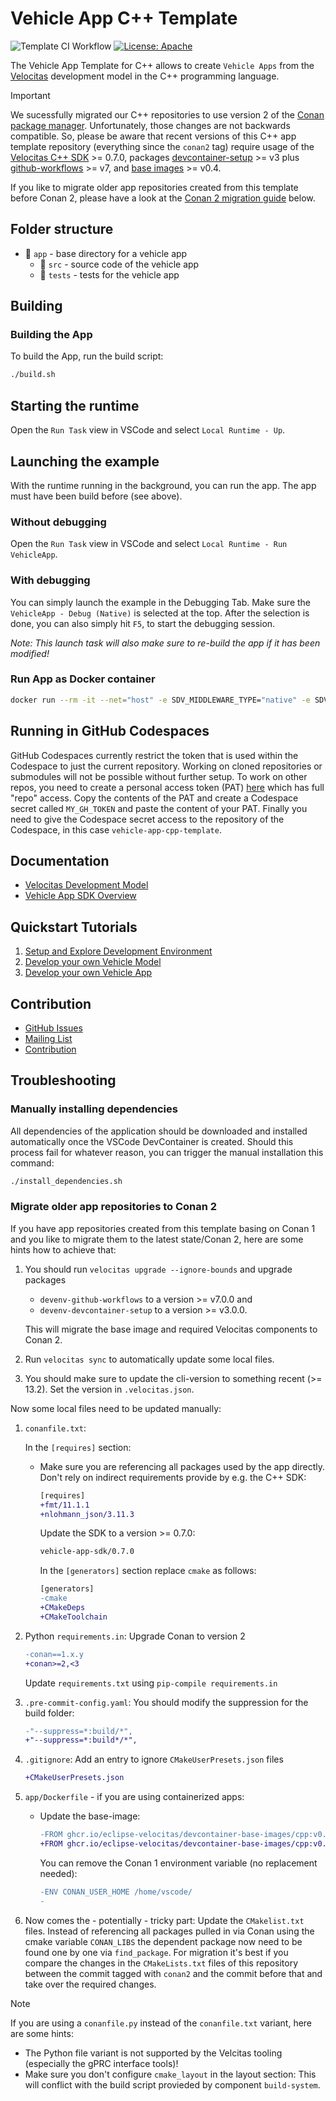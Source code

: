 # Vehicle App C++ Template

![Template CI Workflow](https://github.com/eclipse-velocitas/vehicle-app-cpp-template/actions/workflows/ci.yml/badge.svg)
[![License: Apache](https://img.shields.io/badge/License-Apache-yellow.svg)](http://www.apache.org/licenses/LICENSE-2.0)

The Vehicle App Template for C++ allows to create `Vehicle Apps` from the [Velocitas](https://github.com/eclipse-velocitas/velocitas-docs) development model in the C++ programming language.

> [!IMPORTANT]
> We sucessfully migrated our C++ repositories to use version 2 of the [Conan package manager](https://conan.io/).
> Unfortunately, those changes are not backwards compatible. So, please be aware that recent versions of this C++ app template repository
> (everything since the `conan2` tag) require usage of the [Velocitas C++ SDK](https://github.com/eclipse-velocitas/vehicle-app-cpp-sdk) >= 0.7.0,
> packages [devcontainer-setup](https://github.com/eclipse-velocitas/devenv-devcontainer-setup) >= v3 plus
> [github-workflows](https://github.com/eclipse-velocitas/devenv-github-workflows) >= v7, and
> [base images](https://github.com/eclipse-velocitas/devcontainer-base-images) >= v0.4.
>
> If you like to migrate older app repositories created from this template before Conan 2,
> please have a look at the [Conan 2 migration guide](#migrate-older-app-repositories-to-conan-2) below.

## Folder structure

* 📁 `app` - base directory for a vehicle app
    * 📁 `src` - source code of the vehicle app
    * 📁 `tests` - tests for the vehicle app

## Building

### Building the App
To build the App, run the build script:
```bash
./build.sh
```

## Starting the runtime

Open the `Run Task` view in VSCode and select `Local Runtime - Up`.

## Launching the example
With the runtime running in the background, you can run the app.
The app must have been build before (see above).

### Without debugging

Open the `Run Task` view in VSCode and select `Local Runtime - Run VehicleApp`.

### With debugging
You can simply launch the example in the Debugging Tab. Make sure the `VehicleApp - Debug (Native)` is selected at the top. After the selection is done, you can also simply hit `F5`, to start the debugging session.

*Note: This launch task will also make sure to re-build the app if it has been modified!*

### Run App as Docker container
```bash
docker run --rm -it --net="host" -e SDV_MIDDLEWARE_TYPE="native" -e SDV_MQTT_ADDRESS="localhost:1883" -e SDV_VEHICLEDATABROKER_ADDRESS="localhost:55555" localhost:12345/vehicleapp:local
```

## Running in GitHub Codespaces
GitHub Codespaces currently restrict the token that is used within the Codespace to just the current repository. Working on cloned repositories or
submodules will not be possible without further setup. To work on other repos, you need to create a personal access token (PAT) [here](https://github.com/settings/tokens/new) which has full "repo" access. Copy the contents of the PAT and create a Codespace secret called `MY_GH_TOKEN` and paste the content of your PAT. Finally you need to give the Codespace secret access to the repository of the Codespace, in this case `vehicle-app-cpp-template`.

## Documentation
* [Velocitas Development Model](https://eclipse.dev/velocitas/docs/concepts/development_model/)
* [Vehicle App SDK Overview](https://eclipse.dev/velocitas/docs/concepts/development_model/vehicle_app_sdk/)

## Quickstart Tutorials
1. [Setup and Explore Development Environment](https://eclipse.dev/velocitas/docs/tutorials/quickstart/)
1. [Develop your own Vehicle Model](https://eclipse.dev/velocitas/docs/tutorials/vehicle_model_creation/)
1. [Develop your own Vehicle App](https://eclipse.dev/velocitas/docs/tutorials/vehicle_app_development/)

## Contribution
- [GitHub Issues](https://github.com/eclipse-velocitas/vehicle-app-cpp-template/issues)
- [Mailing List](https://accounts.eclipse.org/mailing-list/velocitas-dev)
- [Contribution](CONTRIBUTING.md)

## Troubleshooting

### Manually installing dependencies
All dependencies of the application should be downloaded and installed automatically once the VSCode DevContainer is created. Should this process fail for whatever reason, you can trigger the manual installation this command:
```bash
./install_dependencies.sh
```

### Migrate older app repositories to Conan 2
If you have app repositories created from this template basing on Conan 1 and you like to migrate them to the
latest state/Conan 2, here are some hints how to achieve that:

1. You should run `velocitas upgrade --ignore-bounds` and upgrade packages
   * `devenv-github-workflows` to a version >= v7.0.0 and
   * `devenv-devcontainer-setup` to a version >= v3.0.0.

   This will migrate the base image and required Velocitas components to Conan 2.
2. Run `velocitas sync` to automatically update some local files.
3. You should make sure to update the cli-version to something recent (>= 13.2).
   Set the version in `.velocitas.json`.

Now some local files need to be updated manually:
1. `conanfile.txt`:

   In the `[requires]` section:
   * Make sure you are referencing all packages used by the app directly.
     Don't rely on indirect requirements provide by e.g. the C++ SDK:
     ```diff
     [requires]
     +fmt/11.1.1
     +nlohmann_json/3.11.3
     ```
     Update the SDK to a version >= 0.7.0:
     ```diff
     vehicle-app-sdk/0.7.0
     ```
     In the `[generators]` section replace `cmake` as follows:
     ```diff
     [generators]
     -cmake
     +CMakeDeps
     +CMakeToolchain
     ```
2. Python `requirements.in`: Upgrade Conan to version 2
   ```diff
   -conan==1.x.y
   +conan>=2,<3
   ```
   Update `requirements.txt` using `pip-compile requirements.in`
3. `.pre-commit-config.yaml`: You should modify the suppression for the build folder:
   ```diff
   -"--suppress=*:build/*",
   +"--suppress=*:build*/*",
   ```
4. `.gitignore`: Add an entry to ignore `CMakeUserPresets.json` files
   ```diff
   +CMakeUserPresets.json
   ```
5. `app/Dockerfile` - if you are using containerized apps:
   * Update the base-image:
     ```diff
     -FROM ghcr.io/eclipse-velocitas/devcontainer-base-images/cpp:v0.3 as builder
     +FROM ghcr.io/eclipse-velocitas/devcontainer-base-images/cpp:v0.4 AS builder
     ```
     You can remove the Conan 1 environment variable (no replacement needed):
     ```diff
     -ENV CONAN_USER_HOME /home/vscode/
     -
     ```
6. Now comes the - potentially - tricky part: Update the `CMakelist.txt` files.
   Instead of referencing all packages pulled in via Conan using the cmake variable
   `CONAN_LIBS` the dependent package now need to be found one by one via `find_package`.
   For migration it's best if you compare the changes in the `CMakeLists.txt` files of
   this repository between the commit tagged with `conan2` and the commit before that
   and take over the required changes.

> [!NOTE]
>
> If you are using a `conanfile.py` instead of the `conanfile.txt` variant, here are some hints:
> * The Python file variant is not supported by the Velcitas tooling (especially the gPRC interface tools)!
> * Make sure you don't configure `cmake_layout` in the layout section:
>   This will conflict with the build script provieded by component `build-system`.

